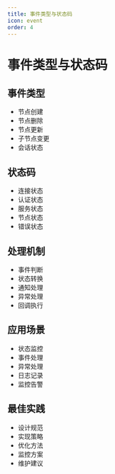 ```yaml
---
title: 事件类型与状态码
icon: event
order: 4
---
```


# 事件类型与状态码

## 事件类型
- 节点创建
- 节点删除
- 节点更新
- 子节点变更
- 会话状态

## 状态码
- 连接状态
- 认证状态
- 服务状态
- 节点状态
- 错误状态

## 处理机制
- 事件判断
- 状态转换
- 通知处理
- 异常处理
- 回调执行

## 应用场景
- 状态监控
- 事件处理
- 异常处理
- 日志记录
- 监控告警

## 最佳实践
- 设计规范
- 实现策略
- 优化方法
- 监控方案
- 维护建议
